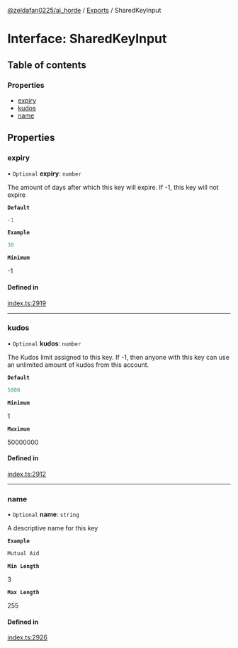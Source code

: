 [@zeldafan0225/ai_horde](../README.md) / [Exports](../modules.md) / SharedKeyInput

# Interface: SharedKeyInput

## Table of contents

### Properties

- [expiry](SharedKeyInput.md#expiry)
- [kudos](SharedKeyInput.md#kudos)
- [name](SharedKeyInput.md#name)

## Properties

### expiry

• `Optional` **expiry**: `number`

The amount of days after which this key will expire. If -1, this key will not expire

**`Default`**

```ts
-1
```

**`Example`**

```ts
30
```

**`Minimum`**

-1

#### Defined in

[index.ts:2919](https://github.com/ZeldaFan0225/ai_horde/blob/c593245/index.ts#L2919)

___

### kudos

• `Optional` **kudos**: `number`

The Kudos limit assigned to this key. If -1, then anyone with this key can use an unlimited amount of kudos from this account.

**`Default`**

```ts
5000
```

**`Minimum`**

1

**`Maximum`**

50000000

#### Defined in

[index.ts:2912](https://github.com/ZeldaFan0225/ai_horde/blob/c593245/index.ts#L2912)

___

### name

• `Optional` **name**: `string`

A descriptive name for this key

**`Example`**

```ts
Mutual Aid
```

**`Min Length`**

3

**`Max Length`**

255

#### Defined in

[index.ts:2926](https://github.com/ZeldaFan0225/ai_horde/blob/c593245/index.ts#L2926)
